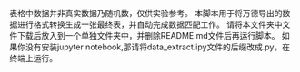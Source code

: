 表格中数据并非真实数据乃随机数，仅供实验参考。
本脚本用于将万德导出的数据进行格式转换生成一张最终表，并自动完成数据匹配工作。
请将本文件夹中文件下载后放入到一个单独文件夹中，并删除README.md文件后再运行脚本。
如果你没有安装jupyter notebook,那请将data_extract.ipy文件的后缀改成.py，在终端上运行。
